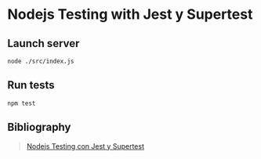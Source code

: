 # Nodejs Testing with Jest y Supertest

## Launch server

```
node ./src/index.js
```

## Run tests

```
npm test
```

## Bibliography

> [Nodejs Testing con Jest y Supertest](https://www.youtube.com/watch?v=lZJ1mar_znk)